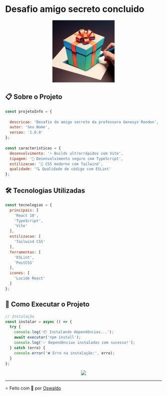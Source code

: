 # Desafio amigo secreto concluido

<div align="center">
  <img src="Presente.jpg" alt'presente'
  width="200"/>
</div>

## 📋 Sobre o Projeto

```javascript
const projetoInfo = {
  
  descricao: 'Desafio do amigo secreto da professora Genesys Rondon',
  autor: 'Seu Nome',
  versao: '1.0.0'
};

const caracteristicas = {
  desenvolvimento: '⚡ Builds ultrarrápidos com Vite',
  tipagem: '🔐 Desenvolvimento seguro com TypeScript',
  estilizacao: '🎨 CSS moderno com Tailwind',
  qualidade: '🔍 Qualidade de código com ESLint'
};
```

## 🛠️ Tecnologias Utilizadas

```javascript
const tecnologias = {
  principais: [
    'React 18',
    'TypeScript',
    'Vite'
  ],
  estilizacao: [
    'Tailwind CSS'
  ],
  ferramentas: [
    'ESLint',
    'PostCSS'
  ],
  icones: [
    'Lucide React'
  ]
};
```

## 🚀 Como Executar o Projeto

```javascript
// Instalação
const instalar = async () => {
  try {
    console.log('📦 Instalando dependências...');
    await executar('npm install');
    console.log('✅ Dependências instaladas com sucesso!');
  } catch (erro) {
    console.error('❌ Erro na instalação:', erro);
  }
};


```



<div align="center">
  <img src="https://media.giphy.com/media/du3J3cXyzhj75IOgvA/giphy.gif" width="200" />
</div>

---
⭐️ Feito com 💜 por [Oswaldo](https://github.com/LordNecoReal)
